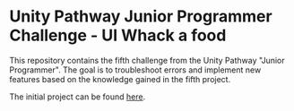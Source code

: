 # Unity Pathway Junior Programmer Challenge - UI Whack a food

This repository contains the fifth challenge from the Unity Pathway "Junior Programmer". The goal is to troubleshoot errors and implement new features based on the knowledge gained in the fifth project.

The initial project can be found [here](https://github.com/JoshuaScherer1996/unity_pathway_ui_box_destroyer).